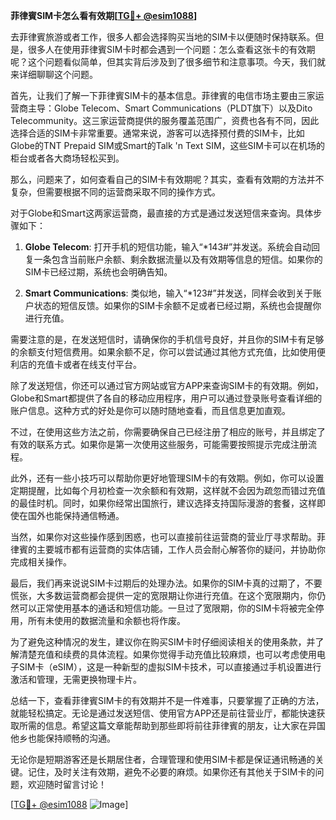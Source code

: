 **菲律賓SIM卡怎么看有效期[[TG💪+ @esim1088](https://t.me/s/esim1088)]**

去菲律賓旅游或者工作，很多人都会选择购买当地的SIM卡以便随时保持联系。但是，很多人在使用菲律賓SIM卡时都会遇到一个问题：怎么查看这张卡的有效期呢？这个问题看似简单，但其实背后涉及到了很多细节和注意事项。今天，我们就来详细聊聊这个问题。

首先，让我们了解一下菲律賓SIM卡的基本信息。菲律賓的电信市场主要由三家运营商主导：Globe Telecom、Smart Communications（PLDT旗下）以及Dito Telecommunity。这三家运营商提供的服务覆盖范围广，资费也各有不同，因此选择合适的SIM卡非常重要。通常来说，游客可以选择预付费的SIM卡，比如Globe的TNT Prepaid SIM或Smart的Talk 'n Text SIM，这些SIM卡可以在机场的柜台或者各大商场轻松买到。

那么，问题来了，如何查看自己的SIM卡有效期呢？其实，查看有效期的方法并不复杂，但需要根据不同的运营商采取不同的操作方式。

对于Globe和Smart这两家运营商，最直接的方式是通过发送短信来查询。具体步骤如下：

1. **Globe Telecom**: 打开手机的短信功能，输入“*143#”并发送。系统会自动回复一条包含当前账户余额、剩余数据流量以及有效期等信息的短信。如果你的SIM卡已经过期，系统也会明确告知。

2. **Smart Communications**: 类似地，输入“*123#”并发送，同样会收到关于账户状态的短信反馈。如果你的SIM卡余额不足或者已经过期，系统也会提醒你进行充值。

需要注意的是，在发送短信时，请确保你的手机信号良好，并且你的SIM卡有足够的余额支付短信费用。如果余额不足，你可以尝试通过其他方式充值，比如使用便利店的充值卡或者在线支付平台。

除了发送短信，你还可以通过官方网站或官方APP来查询SIM卡的有效期。例如，Globe和Smart都提供了各自的移动应用程序，用户可以通过登录账号查看详细的账户信息。这种方式的好处是你可以随时随地查看，而且信息更加直观。

不过，在使用这些方法之前，你需要确保自己已经注册了相应的账号，并且绑定了有效的联系方式。如果你是第一次使用这些服务，可能需要按照提示完成注册流程。

此外，还有一些小技巧可以帮助你更好地管理SIM卡的有效期。例如，你可以设置定期提醒，比如每个月初检查一次余额和有效期，这样就不会因为疏忽而错过充值的最佳时机。同时，如果你经常出国旅行，建议选择支持国际漫游的套餐，这样即使在国外也能保持通信畅通。

当然，如果你对这些操作感到困惑，也可以直接前往运营商的营业厅寻求帮助。菲律賓的主要城市都有运营商的实体店铺，工作人员会耐心解答你的疑问，并协助你完成相关操作。

最后，我们再来说说SIM卡过期后的处理办法。如果你的SIM卡真的过期了，不要慌张，大多数运营商都会提供一定的宽限期让你进行充值。在这个宽限期内，你仍然可以正常使用基本的通话和短信功能。一旦过了宽限期，你的SIM卡将被完全停用，所有未使用的数据流量和余额也将作废。

为了避免这种情况的发生，建议你在购买SIM卡时仔细阅读相关的使用条款，并了解清楚充值和续费的具体流程。如果你觉得手动充值比较麻烦，也可以考虑使用电子SIM卡（eSIM），这是一种新型的虚拟SIM卡技术，可以直接通过手机设置进行激活和管理，无需更换物理卡片。

总结一下，查看菲律賓SIM卡的有效期并不是一件难事，只要掌握了正确的方法，就能轻松搞定。无论是通过发送短信、使用官方APP还是前往营业厅，都能快速获取所需的信息。希望这篇文章能帮助到那些即将前往菲律賓的朋友，让大家在异国他乡也能保持顺畅的沟通。

无论你是短期游客还是长期居住者，合理管理和使用SIM卡都是保证通讯畅通的关键。记住，及时关注有效期，避免不必要的麻烦。如果你还有其他关于SIM卡的问题，欢迎随时留言讨论！

[[TG💪+ @esim1088](https://t.me/s/esim1088) ![Image](https://i.postimg.cc/4NQfJmqS/Snipaste-2025-05-13-00-14-12.png)]